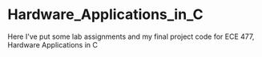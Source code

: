 # Hardware_Applications_in_C
Here I've put some lab assignments and my final project code for ECE 477, Hardware Applications in C
